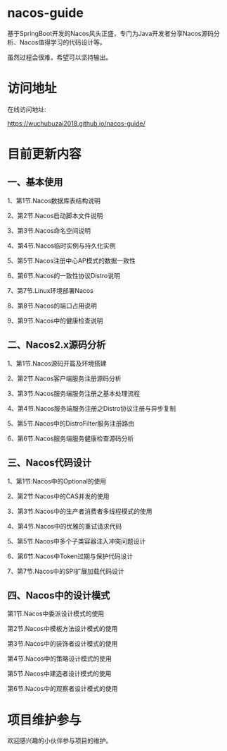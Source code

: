 # nacos-guide
基于SpringBoot开发的Nacos风头正盛，专门为Java开发者分享Nacos源码分析、Nacos值得学习的代码设计等。

虽然过程会很难，希望可以坚持输出。

# 访问地址
在线访问地址:

https://wuchubuzai2018.github.io/nacos-guide/

# 目前更新内容

## 一、基本使用

1、第1节.Nacos数据库表结构说明

2、第2节.Nacos启动脚本文件说明

3、第3节.Nacos命名空间说明

4、第4节.Nacos临时实例与持久化实例

5、第5节.Nacos注册中心AP模式的数据一致性

6、第6节.Nacos的一致性协议Distro说明

7、第7节.Linux环境部署Nacos

8、第8节.Nacos的端口占用说明

9、第9节.Nacos中的健康检查说明

##  二、Nacos2.x源码分析

1、第1节.Nacos源码开篇及环境搭建

2、第2节.Nacos客户端服务注册源码分析

3、第3节.Nacos服务端服务注册之基本处理流程

4、第4节.Nacos服务端服务注册之Distro协议注册与异步复制

5、第5节.Nacos中的DistroFilter服务注册路由

6、第6节.Nacos服务端服务健康检查源码分析

## 三、Nacos代码设计

1、第1节:Nacos中的Optional的使用

2、第2节:Nacos中的CAS并发的使用

3、第3节.Nacos中的生产者消费者多线程模式的使用

4、第4节.Nacos中的优雅的重试请求代码

5、第5节.Nacos中多个子类容器注入冲突问题设计

6、第6节.Nacos中Token过期与保护代码设计

7、第7节.Nacos中的SPI扩展加载代码设计

## 四、Nacos中的设计模式

第1节.Nacos中委派设计模式的使用

第2节.Nacos中模板方法设计模式的使用

第3节.Nacos中的装饰者设计模式的使用

第4节.Nacos中的策略设计模式的使用

第5节.Nacos中建造者设计模式的使用

第6节.Nacos中的观察者设计模式的使用

# 项目维护参与
欢迎感兴趣的小伙伴参与项目的维护。

